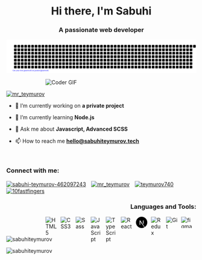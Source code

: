 <h1 align="center">Hi there, I'm Sabuhi 
<h3 align="center">A passionate web developer</h3>

 ![gitartwork](gitartwork.svg)

<img align="right" src="https://media.giphy.com/media/SWoSkN6DxTszqIKEqv/giphy.gif" alt="Coder GIF" width="400">
<br>
<p align="left"> <a href="https://twitter.com/mr_teymurov" target="blank"><img src="https://img.shields.io/twitter/follow/mr_teymurov?logo=twitter&style=for-the-badge" alt="mr_teymurov" /></a> </p>

- 🔭 I’m currently working on **a private project**

- 🌱 I’m currently learning **Node.js**

- 💬 Ask me about **Javascript, Advanced SCSS**

- 📫 How to reach me **hello@sabuhiteymurov.tech**

<br>
<h3 align="left">Connect with me:</h3>
<p align="left">
<a href="https://www.linkedin.com/in/sabuhi-teymurov/" target="blank"><img align="center" style="margin-right:10px" src="https://raw.githubusercontent.com/rahuldkjain/github-profile-readme-generator/master/src/images/icons/Social/linked-in-alt.svg" alt="sabuhi-teymurov-462097243" height="30" width="40" /></a>
<a href="https://twitter.com/mr_teymurov" target="blank"><img align="center" style="margin-right:10px" src="https://raw.githubusercontent.com/rahuldkjain/github-profile-readme-generator/master/src/images/icons/Social/twitter.svg" alt="mr_teymurov" height="30" width="40" /></a>
<a href="https://instagram.com/teymurov740" target="blank"><img align="center" style="margin-right:15px" src="https://raw.githubusercontent.com/rahuldkjain/github-profile-readme-generator/master/src/images/icons/Social/instagram.svg" alt="teymurov740" height="30" width="40" /></a>
<a href="https://10fastfingers.com/user/2843502/" target="blank"><img align="center" style="margin-right:10px" src="https://encrypted-tbn0.gstatic.com/images?q=tbn:ANd9GcRLu0sfFZpMxQ4rwvO3XpIUwr30T4c9prLX11Nfn7DFHg&s" alt="10fastfingers" height="35" width="35" /></a>
</p>

<h3 align="right">Languages and Tools:</h3>
<a href="https://www.figma.com/" target="_blank" rel="noreferrer"> <img align="right" style="padding-right:10px;" src="https://www.vectorlogo.zone/logos/figma/figma-icon.svg" alt="figma"  width="30px" height="30px"/> </a>
<a href="https://git-scm.com/" target="_blank" rel="noreferrer"> <img align="right" alt="Git" width="30px" src="https://cdn.jsdelivr.net/gh/devicons/devicon/icons/git/git-original.svg" style="padding-right:10px;" /> </a>
<!-- <a href="https://www.python.org" target="_blank" rel="noreferrer"> <img align="right" style="padding-right:10px;" src="https://raw.githubusercontent.com/devicons/devicon/master/icons/python/python-original.svg" alt="python" width="30px" height="30px"/> </a> -->
<a href="https://redux.js.org/" target="_blank" rel="noreferrer"> <img align="right" alt="Redux" width="30px" src="https://cdn.jsdelivr.net/gh/devicons/devicon/icons/redux/redux-original.svg" style="padding-right:10px;" /> </a>
<a href="https://nextjs.org/" target="_blank" rel="noreferrer"> <img align="right" style="padding-right:10px;" src="https://raw.githubusercontent.com/devicons/devicon/master/icons/nextjs/nextjs-original.svg" alt="nextJS" width="30px" height="30px"/> </a>
<a href="https://reactjs.org/" target="_blank" rel="noreferrer"> <img align="right" alt="React" width="30px" src="https://cdn.jsdelivr.net/gh/devicons/devicon/icons/react/react-original.svg" style="padding-right:10px;" /> </a>
<a href="https://www.typescriptlang.org/"> <img align="right" alt="TypeScript" width="30px" src="https://cdn.jsdelivr.net/gh/devicons/devicon/icons/typescript/typescript-original.svg" style="padding-right:10px;" /> </a>
<a href="https://developer.mozilla.org/en-US/docs/Web/JavaScript" target="_blank" rel="noreferrer"> <img align="right" alt="JavaScript" width="30px" src="https://cdn.jsdelivr.net/gh/devicons/devicon/icons/javascript/javascript-original.svg" style="padding-right:10px;" /> </a>
<a href="https://sass-lang.com" target="_blank" rel="noreferrer"> <img align="right" alt="Sass" width="30px" src="https://cdn.jsdelivr.net/gh/devicons/devicon/icons/sass/sass-original.svg" style="padding-right:10px;" /> </a>
<a href="https://www.w3schools.com/css/" target="_blank" rel="noreferrer"> <img align="right" alt="CSS3" width="30px" src="https://cdn.jsdelivr.net/gh/devicons/devicon/icons/css3/css3-original.svg" style="padding-right:10px;" /> </a>
<a href="https://www.w3.org/html/" target="_blank" rel="noreferrer"> <img align="right" alt="HTML5" width="30px" src="https://cdn.jsdelivr.net/gh/devicons/devicon/icons/html5/html5-original.svg" style="padding-right:10px;" /> </a>

<p align="left"> <img src="https://komarev.com/ghpvc/?username=sabuhiteymurov&label=Profile%20views&color=0e75b6&style=flat" alt="sabuhiteymurov" /> </p>

<p><img align="left" src="https://github-readme-stats.vercel.app/api/top-langs?username=sabuhiteymurov&show_icons=true&locale=en&layout=compact" alt="sabuhiteymurov" /></p>
